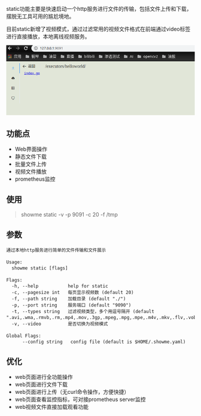static功能主要是快速启动一个http服务进行文件的传输，包括文件上传和下载，摆脱无工具可用的尴尬境地。

目前static新增了视频模式，通过过滤常用的视频文件格式在前端通过video标签进行直接播放，本地离线视频服务。

![](../../img/httpstatic.png)

## 功能点

* Web界面操作
* 静态文件下载
* 批量文件上传
* 视频文件播放
* prometheus监控

## 使用

> showme static -v -p 9091 -c 20 -f /tmp

## 参数

```
通过本地http服务进行简单的文件传输和文件展示

Usage:
  showme static [flags]

Flags:
  -h, --help           help for static
  -c, --pagesize int   每页显示视频数 (default 20)
  -f, --path string    加载目录 (default "./")
  -p, --port string    服务端口 (default "9090")
  -t, --types string   过滤视频类型，多个用逗号隔开 (default ".avi,.wma,.rmvb,.rm,.mp4,.mov,.3gp,.mpeg,.mpg,.mpe,.m4v,.mkv,.flv,.vob,.wmv,.asf,.asx")
  -v, --video          是否切换为视频模式

Global Flags:
      --config string   config file (default is $HOME/.showme.yaml)
```

## 优化

* web页面进行全功能操作
* web页面进行文件下载
* web页面进行上传（无curl命令操作，方便快捷）
* web页面查看监控指标，可对接prometheus server监控
* web视频文件直接加载观看功能